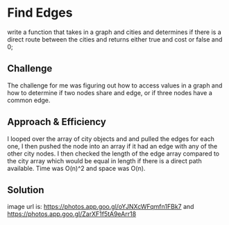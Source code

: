 # Find Edges
write a function that takes in a graph and cities and determines if there is a direct route between the cities and returns either true and cost or false and 0;

## Challenge
The challenge for me was figuring out how to access values in a graph and how to determine if two nodes share and edge, or if three nodes have a common edge.

## Approach & Efficiency
I looped over the array of city objects and and pulled the edges for each one, I then pushed the node into an array if it had an edge with any of the other city nodes. I then checked the length of the edge array compared to the city array which would be equal in length if there is a direct path available. Time was O(n)^2 and space was O(n).

## Solution
image url is:
https://photos.app.goo.gl/oYJNXcWFqmfn1FBk7 and https://photos.app.goo.gl/ZarXF1f5tA9eArr18
